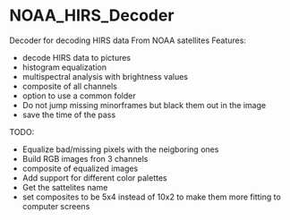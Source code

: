 # NOAA_HIRS_Decoder
Decoder for decoding HIRS data From NOAA satellites
Features:
 - decode HIRS data to pictures
 - histogram equalization
 - multispectral analysis with brightness values
 - composite of all channels
 - option to use a common folder
 - Do not jump missing minorframes but black them out in the image
 - save the time of the pass

TODO:
 - Equalize bad/missing pixels with the neigboring ones
 - Build RGB images fron 3 channels
 - composite of equalized images
 - Add support for different color palettes
 - Get the sattelites name
 - set composites to be 5x4 instead of 10x2 to make them more fitting to computer screens
